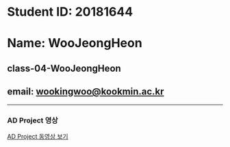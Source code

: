 # Student ID: 20181644
# Name: WooJeongHeon
## class-04-WooJeongHeon
## email: wookingwoo@kookmin.ac.kr

---------------------------------------

### AD Project 영상

[AD Project 동영상 보기](https://drive.google.com/open?id=1sq6_2ESGPUBBtkL7xN3zLRqcZqVA7MRB)
